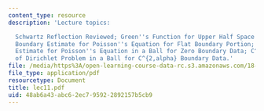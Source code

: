 ```yaml
---
content_type: resource
description: 'Lecture topics:

  Schwartz Reflection Reviewed; Green''s Function for Upper Half Space Reviewed; C^{2,alpha}
  Boundary Estimate for Poisson''s Equation for Flat Boundary Portion; Global C^{2,alpha}
  Estimate for Poisson''s Equation in a Ball for Zero Boundary Data; C^{2,alpha} Regularity
  of Dirichlet Problem in a Ball for C^{2,alpha} Boundary Data.'
file: /media/https%3A/open-learning-course-data-rc.s3.amazonaws.com/18-156-differential-analysis-spring-2004/48ab6a43abc62ec795922892157b5cb9_lec11.pdf
file_type: application/pdf
resourcetype: Document
title: lec11.pdf
uid: 48ab6a43-abc6-2ec7-9592-2892157b5cb9
---
```


